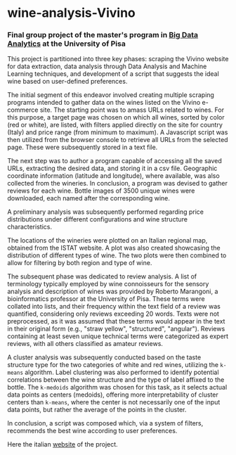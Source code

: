 # wine-analysis-Vivino

### Final group project of the master's program in [Big Data Analytics](https://masterbigdata.it/en) at the University of Pisa

This project is partitioned into three key phases: scraping the Vivino website for data extraction, data analysis through Data Analysis and Machine Learning techniques, and development of a script that suggests the ideal wine based on user-defined preferences.

The initial segment of this endeavor involved creating multiple scraping programs intended to gather data on the wines listed on the Vivino e-commerce site. The starting point was to amass URLs related to wines. For this purpose, a target page was chosen on which all wines, sorted by color (red or white), are listed, with filters applied directly on the site for country (Italy) and price range (from minimum to maximum). A Javascript script was then utilized from the browser console to retrieve all URLs from the selected page. These were subsequently stored in a text file.

The next step was to author a program capable of accessing all the saved URLs, extracting the desired data, and storing it in a csv file. Geographic coordinate information (latitude and longitude), where available, was also collected from the wineries. In conclusion, a program was devised to gather reviews for each wine. Bottle images of 3500 unique wines were downloaded, each named after the corresponding wine.

A preliminary analysis was subsequently performed regarding price distributions under different configurations and wine structure characteristics.

The locations of the wineries were plotted on an Italian regional map, obtained from the ISTAT website. A plot was also created showcasing the distribution of different types of wine. The two plots were then combined to allow for filtering by both region and type of wine.

The subsequent phase was dedicated to review analysis. A list of terminology typically employed by wine connoisseurs for the sensory analysis and description of wines was provided by Roberto Marangoni, a bioinformatics professor at the University of Pisa. These terms were collated into lists, and their frequency within the text field of a review was quantified, considering only reviews exceeding 20 words. Texts were not preprocessed, as it was assumed that these terms would appear in the text in their original form (e.g., "straw yellow", "structured", "angular"). Reviews containing at least seven unique technical terms were categorized as expert reviews, with all others classified as amateur reviews.

A cluster analysis was subsequently conducted based on the taste structure type for the two categories of white and red wines, utilizing the `k-means` algorithm. Label clustering was also performed to identify potential correlations between the wine structure and the type of label affixed to the bottle. The `k-medoids` algorithm was chosen for this task, as it selects actual data points as centers (medoids), offering more interpretability of cluster centers than `k-means`, where the center is not necessarily one of the input data points, but rather the average of the points in the cluster.

In conclusion, a script was composed which, via a system of filters, recommends the best wine according to user preferences.

Here the italian [website](https://masterbigdata.it/sites/default/files/projects/2021-2022/wine/) of the project.
